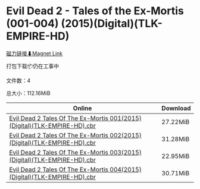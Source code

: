 # Evil Dead 2 - Tales of the Ex-Mortis (001-004) (2015)(Digital)(TLK-EMPIRE-HD)

[磁力链接⬇Magnet Link](magnet:?xt=urn:btih:b6d6cdf6f6f694ca35200fc439b28d38a3690bbf&dn=Evil%20Dead%202%20-%20Tales%20of%20the%20Ex-Mortis%20%28001-004%29%20%282015%29%28Digital%29%28TLK-EMPIRE-HD%29)

打包下载📦仍在工事中

文件数：4

总大小：112.16MiB

Online | Download
--- | ---
[Evil Dead 2 Tales Of The Ex-Mortis 001(2015)(Digital)(TLK-EMPIRE-HD).cbr](https://github.com/alicewish/markdown/blob/master/comic/Evil-Dead-2-Tales-Of-Ex-Mortis-001-2015-Digital-TLK-EMPIRE-HD-cbr.md) | 27.22MiB
[Evil Dead 2 Tales Of The Ex-Mortis 002(2015)(Digital)(TLK-EMPIRE-HD).cbr](https://github.com/alicewish/markdown/blob/master/comic/Evil-Dead-2-Tales-Of-Ex-Mortis-002-2015-Digital-TLK-EMPIRE-HD-cbr.md) | 31.28MiB
[Evil Dead 2 Tales Of The Ex-Mortis 003(2015)(Digital)(TLK-EMPIRE-HD).cbr](https://github.com/alicewish/markdown/blob/master/comic/Evil-Dead-2-Tales-Of-Ex-Mortis-003-2015-Digital-TLK-EMPIRE-HD-cbr.md) | 22.95MiB
[Evil Dead 2 Tales Of The Ex-Mortis 004(2015)(Digital)(TLK-EMPIRE-HD).cbr](https://github.com/alicewish/markdown/blob/master/comic/Evil-Dead-2-Tales-Of-Ex-Mortis-004-2015-Digital-TLK-EMPIRE-HD-cbr.md) | 30.71MiB